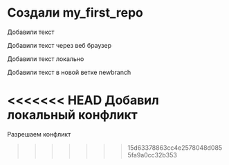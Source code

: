 ﻿# Создали my_first_repo

Добавили текст

Добавили текст через веб браузер

Добавили текст локально

Добавили текст в новой ветке newbranch

<<<<<<< HEAD
Добавил локальный конфликт
=======
Разрешаем конфликт
>>>>>>> 15d63378863cc4e2578048d0855fa9a0cc32b353
